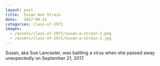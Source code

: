 ```yaml
---
layout: post
title:  Susan Ann Strain
date:   2017-09-21
categories: class-of-1971
images:
  - /assets/class-of-1971/susan-a-strain-1.png
  - /assets/class-of-1971/susan-a-strain-2.jpg
---
```

Susan, aka Sue Lancaster, was battling a virus when she passed away unexpectedly on September 21, 2017.
